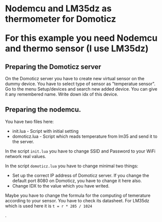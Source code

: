 <h1>Nodemcu and LM35dz as thermometer for Domoticz</p>
<p>For this example you need Nodemcu and thermo sensor (I use LM35dz)</p>
<h2>Preparing the Domoticz server</h2>
<p>On the Domoticz server you have to create new virtual sensor on the dummy device. You have to select type of sensor as "temperatue sensor". Go to the menu Setup/devices and search new added device. You can give it any remembered name. Write down idx of this device.</p>
<h2>Preparing the nodemcu.</h2>
<p>You have two files here:</p>
<ul>
<li>init.lua - Script with initial setting
<li>domoticz.lua - Script which reads temperature from lm35 and send it to the server.
</ul>
<p>In the script <code>init.lua</code> you have to change SSID and Password to your WiFi network real values.</p>
<p>In the script <code>domoticz.lua</code> you have to change minimal two things:</p>
<ul>
<li>Set up the correct IP address of Domoticz server. If you change the default port 8080 on Domoticz, you have to change it here also.
<li>Change IDX to the value which you have writed.
</ul>
<p>Maybe you have to change the formula for the computing of temerature according to your sensor. You have to check its datasheet. For LM35dz which is used here it is <code>t = r * 285 / 1024</code></p>.
